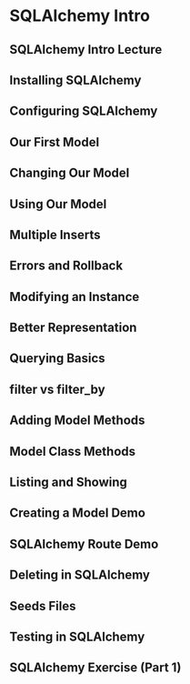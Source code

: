 # SQLAlchemy Intro

## SQLAlchemy Intro Lecture

## Installing SQLAlchemy

## Configuring SQLAlchemy

## Our First Model

## Changing Our Model

## Using Our Model

## Multiple Inserts

## Errors and Rollback

## Modifying an Instance

## Better Representation

## Querying Basics

## filter vs filter_by

## Adding Model Methods

## Model Class Methods

## Listing and Showing

## Creating a Model Demo

## SQLAlchemy Route Demo

## Deleting in SQLAlchemy

## Seeds Files

## Testing in SQLAlchemy

## SQLAlchemy Exercise (Part 1)
